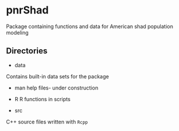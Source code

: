# pnrShad

Package containing functions and data for American shad population modeling

## Directories

* data

Contains built-in data sets for the package

* man
help files- under construction

* R
R functions in scripts

* src

C++ source files written with `Rcpp`
